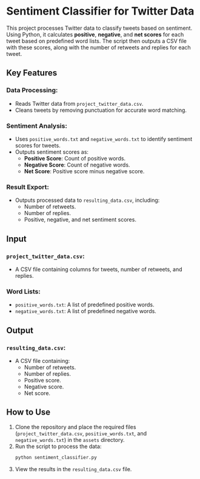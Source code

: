 # Sentiment Classifier for Twitter Data

This project processes Twitter data to classify tweets based on sentiment. Using Python, it calculates **positive**, **negative**, and **net scores** for each tweet based on predefined word lists. The script then outputs a CSV file with these scores, along with the number of retweets and replies for each tweet.

## Key Features

### Data Processing:
- Reads Twitter data from `project_twitter_data.csv`.
- Cleans tweets by removing punctuation for accurate word matching.

### Sentiment Analysis:
- Uses `positive_words.txt` and `negative_words.txt` to identify sentiment scores for tweets.
- Outputs sentiment scores as:
  - **Positive Score**: Count of positive words.
  - **Negative Score**: Count of negative words.
  - **Net Score**: Positive score minus negative score.

### Result Export:
- Outputs processed data to `resulting_data.csv`, including:
  - Number of retweets.
  - Number of replies.
  - Positive, negative, and net sentiment scores.

## Input

### `project_twitter_data.csv`:
- A CSV file containing columns for tweets, number of retweets, and replies.

### Word Lists:
- `positive_words.txt`: A list of predefined positive words.
- `negative_words.txt`: A list of predefined negative words.

## Output

### `resulting_data.csv`:
- A CSV file containing:
  - Number of retweets.
  - Number of replies.
  - Positive score.
  - Negative score.
  - Net score.

## How to Use

1. Clone the repository and place the required files (`project_twitter_data.csv`, `positive_words.txt`, and `negative_words.txt`) in the `assets` directory.
2. Run the script to process the data:
   ```bash
   python sentiment_classifier.py
   ```
3. View the results in the `resulting_data.csv` file.
